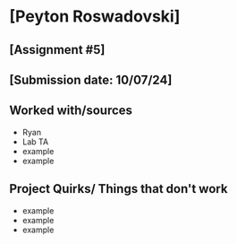 # [Peyton Roswadovski]
## [Assignment #5]
## [Submission date: 10/07/24]
## Worked with/sources 
* Ryan
* Lab TA
* example
* example
## Project Quirks/ Things that don't work
* example
* example
* example
